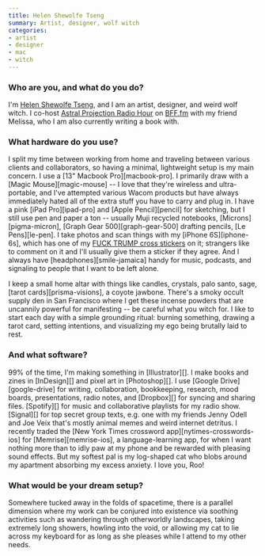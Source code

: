 ```yaml
---
title: Helen Shewolfe Tseng
summary: Artist, designer, wolf witch
categories:
- artist
- designer
- mac
- witch
---
```


### Who are you, and what do you do?

I'm [Helen Shewolfe Tseng](http://shewolfe.co/ "Helen's website."), and I am an artist, designer, and weird wolf witch. I co-host [Astral Projection Radio Hour](https://twitter.com/witchradio "The Twitter account for Helen and Melissa's radio show.") on [BFF.fm](http://bff.fm/ "A community radio station in San Francisco.") with my friend Melissa, who I am also currently writing a book with.

### What hardware do you use?

I split my time between working from home and traveling between various clients and collaborators, so having a minimal, lightweight setup is my main concern. I use a [13" Macbook Pro][macbook-pro]. I primarily draw with a [Magic Mouse][magic-mouse] -- I love that they're wireless and ultra-portable, and I've attempted various Wacom products but have always immediately hated all of the extra stuff you have to carry and plug in. I have a pink [iPad Pro][ipad-pro] and [Apple Pencil][pencil] for sketching, but I still use pen and paper a ton -- usually Muji recycled notebooks, [Microns][pigma-micron], [Graph Gear 500][graph-gear-500] drafting pencils, [Le Pens][le-pen]. I take photos and scan things with my [iPhone 6S][iphone-6s], which has one of my [FUCK TRUMP cross stickers](http://helentseng.com/resistance/ "Helen's resistance stickers.") on it; strangers like to comment on it and I'll usually give them a sticker if they agree. And I always have [headphones][smile-jamaica] handy for music, podcasts, and signaling to people that I want to be left alone.

I keep a small home altar with things like candles, crystals, palo santo, sage, [tarot cards][prisma-visions], a coyote jawbone. There's a smoky occult supply den in San Francisco where I get these incense powders that are uncannily powerful for manifesting -- be careful what you witch for. I like to start each day with a simple grounding ritual: burning something, drawing a tarot card, setting intentions, and visualizing my ego being brutally laid to rest.

### And what software?

99% of the time, I'm making something in [Illustrator][]. I make books and zines in [InDesign][] and pixel art in [Photoshop][]. I use [Google Drive][google-drive] for writing, collaboration, bookkeeping, research, mood boards, presentations, radio notes, and [Dropbox][] for syncing and sharing files. [Spotify][] for music and collaborative playlists for my radio show. [Signal][] for top secret group texts, e.g. one with my friends Jenny Odell and Joe Veix that's mostly animal memes and weird internet detritus. I recently traded the [New York Times crossword app][nytimes-crosswords-ios] for [Memrise][memrise-ios], a language-learning app, for when I want nothing more than to idly paw at my phone and be rewarded with pleasing sound effects. But my softest pal is my log-shaped cat who blobs around my apartment absorbing my excess anxiety. I love you, Roo!

### What would be your dream setup?

Somewhere tucked away in the folds of spacetime, there is a parallel dimension where my work can be conjured into existence via soothing activities such as wandering through otherworldly landscapes, taking extremely long showers, howling into the void, or allowing my cat to lie across my keyboard for as long as she pleases while I attend to my other needs.